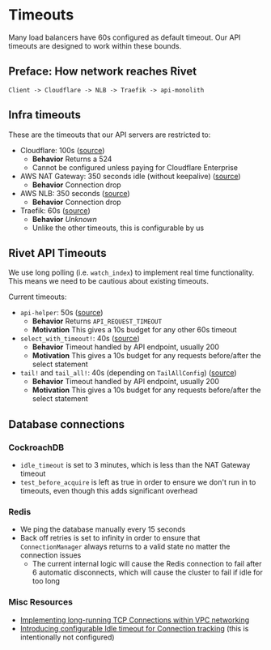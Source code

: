 # Timeouts

Many load balancers have 60s configured as default timeout. Our API timeouts are designed to work within these bounds.

## Preface: How network reaches Rivet

```
Client -> Cloudflare -> NLB -> Traefik -> api-monolith
```

## Infra timeouts

These are the timeouts that our API servers are restricted to:

-   Cloudflare: 100s ([source](https://developers.cloudflare.com/support/troubleshooting/cloudflare-errors/troubleshooting-cloudflare-5xx-errors/#error-524-a-timeout-occurred))
    -   **Behavior** Returns a 524
    -   Cannot be configured unless paying for Cloudflare Enterprise
-   AWS NAT Gateway: 350 seconds idle (without keepalive) ([source](https://docs.aws.amazon.com/vpc/latest/userguide/nat-gateway-troubleshooting.html#nat-gateway-troubleshooting-timeout))
    -   **Behavior** Connection drop
-   AWS NLB: 350 seconds ([source](https://docs.aws.amazon.com/elasticloadbalancing/latest/network/network-load-balancers.html#connection-idle-timeout))
    -   **Behavior** Connection drop
-   Traefik: 60s ([source](https://github.com/rivet-gg/rivet/blob/c63067ce6e81f97b435e424e576fbd922b14f748/infra/tf/k8s_infra/traefik.tf#L65))
    -   **Behavior** _Unknown_
    -   Unlike the other timeouts, this is configurable by us

## Rivet API Timeouts

We use long polling (i.e. `watch_index`) to implement real time functionality. This means we need to be cautious about existing timeouts.

Current timeouts:

-   `api-helper`: 50s ([source](https://github.com/rivet-gg/rivet/blob/9811ae11656d63e26b4814fe15f7f852f5479a48/lib/api-helper/macros/src/lib.rs#L975))
    -   **Behavior** Returns `API_REQUEST_TIMEOUT`
    -   **Motivation** This gives a 10s budget for any other 60s timeout
-   `select_with_timeout!`: 40s ([source](https://github.com/rivet-gg/rivet/blob/9811ae11656d63e26b4814fe15f7f852f5479a48/lib/util/macros/src/lib.rs#L12))
    -   **Behavior** Timeout handled by API endpoint, usually 200
    -   **Motivation** This gives a 10s budget for any requests before/after the select statement
-   `tail!` and `tail_all!`: 40s (depending on `TailAllConfig`) ([source](https://github.com/rivet-gg/rivet/blob/9811ae11656d63e26b4814fe15f7f852f5479a48/lib/util/macros/src/lib.rs#L12))
    -   **Behavior** Timeout handled by API endpoint, usually 200
    -   **Motivation** This gives a 10s budget for any requests before/after the select statement

## Database connections

### CockroachDB

-   `idle_timeout` is set to 3 minutes, which is less than the NAT Gateway timeout
-   `test_before_acquire` is left as true in order to ensure we don't run in to timeouts, even though this adds significant overhead

### Redis

-   We ping the database manually every 15 seconds
-   Back off retries is set to infinity in order to ensure that `ConnectionManager` always returns to a valid state no matter the connection issues
    -   The current internal logic will cause the Redis connection to fail after 6 automatic disconnects, which will cause the cluster to fail if idle for too long

### Misc Resources

-   [Implementing long-running TCP Connections within VPC networking](https://aws.amazon.com/blogs/networking-and-content-delivery/implementing-long-running-tcp-connections-within-vpc-networking/)
-   [Introducing configurable Idle timeout for Connection tracking](https://aws.amazon.com/blogs/networking-and-content-delivery/introducing-configurable-idle-timeout-for-connection-tracking/) (this is intentionally not configured)
